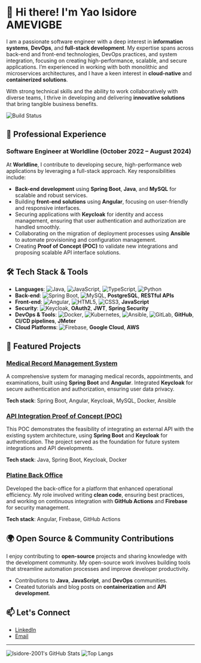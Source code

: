 # 👋 Hi there! I'm Yao Isidore AMEVIGBE

I am a passionate software engineer with a deep interest in **information systems**, **DevOps**, and **full-stack development**. My expertise spans across back-end and front-end technologies, DevOps practices, and system integration, focusing on creating high-performance, scalable, and secure applications. I’m experienced in working with both monolithic and microservices architectures, and I have a keen interest in **cloud-native** and **containerized solutions**.

With strong technical skills and the ability to work collaboratively with diverse teams, I thrive in developing and delivering **innovative solutions** that bring tangible business benefits.

![Build Status](https://img.shields.io/badge/build-passing-brightgreen)

## 💼 Professional Experience

### Software Engineer at Worldline (October 2022 – August 2024)
At **Worldline**, I contribute to developing secure, high-performance web applications by leveraging a full-stack approach. Key responsibilities include:

- **Back-end development** using **Spring Boot**, **Java**, and **MySQL** for scalable and robust services.
- Building **front-end solutions** using **Angular**, focusing on user-friendly and responsive interfaces.
- Securing applications with **Keycloak** for identity and access management, ensuring that user authentication and authorization are handled smoothly.
- Collaborating on the migration of deployment processes using **Ansible** to automate provisioning and configuration management.
- Creating **Proof of Concept (POC)** to validate new integrations and proposing scalable API interface solutions.

## 🛠️ Tech Stack & Tools

- **Languages**: ![Java](https://img.shields.io/badge/Java-ED8B00?style=flat&logo=java&logoColor=white), ![JavaScript](https://img.shields.io/badge/JavaScript-323330?style=flat&logo=javascript&logoColor=F7DF1E), ![TypeScript](https://img.shields.io/badge/TypeScript-3178C6?style=flat&logo=typescript&logoColor=white), ![Python](https://img.shields.io/badge/Python-3670A0?style=flat&logo=python&logoColor=ffdd54)
- **Back-end**: ![Spring Boot](https://img.shields.io/badge/Spring_Boot-6DB33F?style=flat&logo=spring-boot&logoColor=white), ![MySQL](https://img.shields.io/badge/MySQL-4479A1?style=flat&logo=mysql&logoColor=white), **PostgreSQL**, **RESTful APIs**
- **Front-end**: ![Angular](https://img.shields.io/badge/Angular-DD0031?style=flat&logo=angular&logoColor=white), ![HTML5](https://img.shields.io/badge/HTML5-E34F26?style=flat&logo=html5&logoColor=white), ![CSS3](https://img.shields.io/badge/CSS3-1572B6?style=flat&logo=css3&logoColor=white), **JavaScript**
- **Security**: ![Keycloak](https://img.shields.io/badge/Keycloak-000000?style=flat&logo=keycloak&logoColor=white), **OAuth2**, **JWT**, **Spring Security**
- **DevOps & Tools**: ![Docker](https://img.shields.io/badge/Docker-2496ED?style=flat&logo=docker&logoColor=white), ![Kubernetes](https://img.shields.io/badge/Kubernetes-326CE5?style=flat&logo=kubernetes&logoColor=white), ![Ansible](https://img.shields.io/badge/Ansible-EE0000?style=flat&logo=ansible&logoColor=white), ![GitLab](https://img.shields.io/badge/GitLab-FCA121?style=flat&logo=gitlab&logoColor=white), **GitHub**, **CI/CD pipelines**, **JMeter**
- **Cloud Platforms**: ![Firebase](https://img.shields.io/badge/Firebase-FFCA28?style=flat&logo=firebase&logoColor=black), **Google Cloud**, **AWS**

## 🚀 Featured Projects

### [Medical Record Management System]()
A comprehensive system for managing medical records, appointments, and examinations, built using **Spring Boot** and **Angular**. Integrated **Keycloak** for secure authentication and authorization, ensuring user data privacy.

**Tech stack**: Spring Boot, Angular, Keycloak, MySQL, Docker, Ansible

### [API Integration Proof of Concept (POC)]()
This POC demonstrates the feasibility of integrating an external API with the existing system architecture, using **Spring Boot** and **Keycloak** for authentication. The project served as the foundation for future system integrations and API developments.

**Tech stack**: Java, Spring Boot, Keycloak, Docker

### [Platine Back Office]()
Developed the back-office for a platform that enhanced operational efficiency. My role involved writing **clean code**, ensuring best practices, and working on continuous integration with **GitHub Actions** and **Firebase** for security management.

**Tech stack**: Angular, Firebase, GitHub Actions

## 🌍 Open Source & Community Contributions

I enjoy contributing to **open-source** projects and sharing knowledge with the development community. My open-source work involves building tools that streamline automation processes and improve developer productivity.

- Contributions to **Java**, **JavaScript**, and **DevOps** communities.
- Created tutorials and blog posts on **containerization** and **API development**.

## 📫 Let's Connect

- [LinkedIn](https://www.linkedin.com/in/isidore-amevigbe-8727bb175/)
- [Email](mailto:amevigbe41@gmail.com)

---

![Isidore-2001's GitHub Stats](https://github-readme-stats.vercel.app/api?username=Isidore-2001&show_icons=true&theme=radical)
![Top Langs](https://github-readme-stats.vercel.app/api/top-langs/?username=Isidore-2001&layout=compact)
